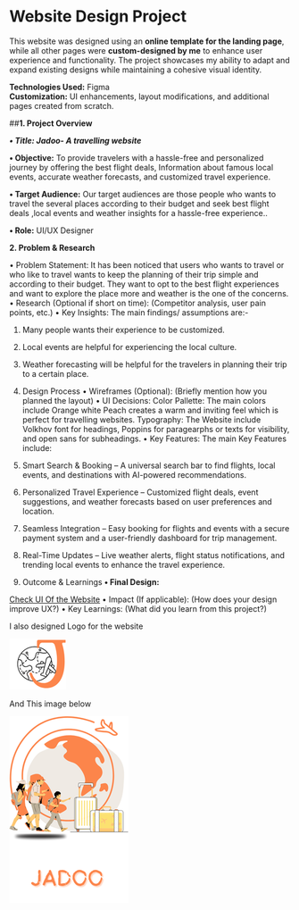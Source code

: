 
# Website Design Project  

This website was designed using an **online template for the landing page**, while all other pages were **custom-designed by me** to enhance user experience and functionality. The project showcases my ability to adapt and expand existing designs while maintaining a cohesive visual identity.  

**Technologies Used:** Figma  
**Customization:** UI enhancements, layout modifications, and additional pages created from scratch.  


##**1. Project Overview**


***•	Title: Jadoo- A travelling website***


**•	Objective:** To provide travelers with a hassle-free and personalized journey by offering the best flight deals, Information about famous local events, accurate weather forecasts, and customized travel experience.


**•	Target Audience:** Our target audiences are those people who wants to travel the several places according to their budget and seek best flight deals ,local events and weather insights for a hassle-free experience.. 


**•	Role:** UI/UX Designer


**2. Problem & Research**

•	Problem Statement: It has been noticed that users who wants to travel or who like to travel wants to keep the planning of their trip simple and according to their budget. They want to opt to the best flight experiences and want to explore the place more and weather is the one of the concerns.
•	Research (Optional if short on time): (Competitor analysis, user pain points, etc.)
•	Key Insights: The main findings/ assumptions are:-
1. Many people wants their experience to be customized.
2. Local events are helpful for experiencing the local culture.
3. Weather forecasting will be helpful for the travelers in planning their trip to a certain place.
3. Design Process
•	Wireframes (Optional): (Briefly mention how you planned the layout)
•	UI Decisions: 
Color Pallette: The main colors include Orange white Peach creates a warm and inviting feel which is perfect for travelling websites.
Typography:  The Website include  Volkhov font for headings, Poppins for paragearphs or texts for visibility, and open sans for subheadings.
•	Key Features: The main Key Features include:
1. Smart Search & Booking – A universal search bar to find flights, local events, and destinations with AI-powered recommendations.
2. Personalized Travel Experience – Customized flight deals, event suggestions, and weather forecasts based on user preferences and location.
3. Seamless Integration – Easy booking for flights and events with a secure payment system and a user-friendly dashboard for trip management.
4. Real-Time Updates – Live weather alerts, flight status notifications, and trending local events to enhance the travel experience.

4. Outcome & Learnings
**•	Final Design:**

 [Check UI Of the Website](https://www.figma.com/design/izA2Bo3hbiCrWmz9oj2znr/Travel-Website-Landing-Page-(Community)?node-id=0-1&p=f&t=rrjxxyJwVeQGbFIs-0)
•	Impact (If applicable): (How does your design improve UX?)
•	Key Learnings: (What did you learn from this project?)




I also designed Logo for the website


![Logo](_Practice.png)


And This image below

![Image](https://github.com/rizul2613/Rizul_portfolio/blob/main/travelling_website.png)
